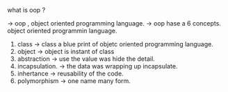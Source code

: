 what is oop ?

-> oop , object oriented programming language.
-> oop hase a 6 concepts.
object oriented programmin language.

1) class 
-> class a blue print of objetc oriented programming language.
2) object
-> object is instant of class 
3) abstraction
-> use the value was hide the detail.
4) incapsulation.
-> the data was wrapping up incapsulate.
5) inhertance
-> reusability of the code.
6) polymorphism
-> one name many form.